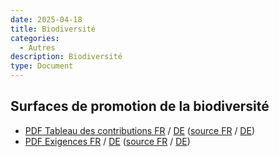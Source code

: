 ```yaml
---
date: 2025-04-18
title: Biodiversité
categories:
  - Autres
description: Biodiversité
type: Document
---
```


<h2>Surfaces de promotion de la biodiversité</h2>

<ul>
  <li>
    <a href="../../fichiers/contrib_SPB_2025_FR.pdf" target="_blank">PDF Tableau des contributions FR</a> / 
    <a href="../../fichiers/contrib_SPB_2025_DE.pdf" target="_blank">DE</a> 
    (<a href="https://www.agrinatur.ch/fr/spb" target="_blank">source FR</a> / 
    <a href="https://www.agrinatur.ch/bff" target="_blank"> DE</a>)
  </li>
  <li>
    <a href="../../fichiers/exigences_SPB_2025_FR.pdf" target="_blank">PDF Exigences FR</a> / 
    <a href="../../fichiers/exigences_SPB_2025_DE.pdf" target="_blank">DE</a> 
    (<a href="https://www.agrinatur.ch/fr/spb" target="_blank">source FR</a> / 
    <a href="https://www.agrinatur.ch/bff" target="_blank"> DE</a>)
  </li>
</ul>
